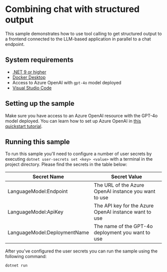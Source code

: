 # Combining chat with structured output

This sample demonstrates how to use tool calling to get structured output to a frontend
connected to the LLM-based application in parallel to a chat endpoint.

## System requirements

- [.NET 9 or higher](https://dotnet.microsoft.com/download/dotnet/9.0)
- [Docker Desktop](https://www.docker.com/products/docker-desktop/)
- Access to Azure OpenAI with `gpt-4o` model deployed
- [Visual Studio Code](https://code.visualstudio.com/)

## Setting up the sample

Make sure you have access to an Azure OpenAI resource with the GPT-4o model deployed.
You can learn how to set up Azure OpenAI in [this quickstart tutorial](https://learn.microsoft.com/en-us/azure/ai-services/openai/chatgpt-quickstart?tabs=command-line%2Ckeyless%2Ctypescript-keyless%2Cpython-new&pivots=programming-language-studio).

## Running this sample

To run this sample you'll need to configure a number of user secrets by executing
`dotnet user-secrets set <key> <value>` with a terminal in the project directory.
Please find the secrets in the table below:

| Secret Name                  | Secret Value                                          |
| ---------------------------- | ----------------------------------------------------- |
| LanguageModel:Endpoint       | The URL of the Azure OpenAI instance you want to use  |
| LanguageModel:ApiKey         | The API key for the Azure OpenAI instance want to use |
| LanguageModel:DeploymentName | The name of the GPT-4o deployment you want to use     |

After you've configured the user secrets you can run the sample using the following command:

```bash
dotnet run
```

